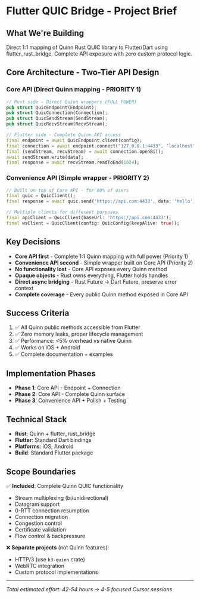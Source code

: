 # Flutter QUIC Bridge - Project Brief

## What We're Building
Direct 1:1 mapping of Quinn Rust QUIC library to Flutter/Dart using flutter_rust_bridge. Complete API exposure with zero custom protocol logic.

## Core Architecture - Two-Tier API Design

### Core API (Direct Quinn mapping - PRIORITY 1)
```rust
// Rust side - Direct Quinn wrappers (FULL POWER)
pub struct QuicEndpoint(Endpoint);
pub struct QuicConnection(Connection);  
pub struct QuicSendStream(SendStream);
pub struct QuicRecvStream(RecvStream);
```

```dart
// Flutter side - Complete Quinn API access
final endpoint = await QuicEndpoint.client(config);
final connection = await endpoint.connect("127.0.0.1:4433", "localhost");
final (sendStream, recvStream) = await connection.openBi();
await sendStream.write(data);
final response = await recvStream.readToEnd(1024);
```

### Convenience API (Simple wrapper - PRIORITY 2)
```dart
// Built on top of Core API - for 80% of users
final quic = QuicClient();
final response = await quic.send('https://api.com:4433', data: 'hello');

// Multiple clients for different purposes
final apiClient = QuicClient(baseUrl: 'https://api.com:4433');
final wsClient = QuicClient(config: QuicConfig(keepAlive: true));
```

## Key Decisions
- **Core API first** - Complete 1:1 Quinn mapping with full power (Priority 1)
- **Convenience API second** - Simple wrapper built on Core API (Priority 2)
- **No functionality lost** - Core API exposes every Quinn method
- **Opaque objects** - Rust owns everything, Flutter holds handles
- **Direct async bridging** - Rust Future → Dart Future, preserve error context
- **Complete coverage** - Every public Quinn method exposed in Core API

## Success Criteria
1. ✅ All Quinn public methods accessible from Flutter
2. ✅ Zero memory leaks, proper lifecycle management  
3. ✅ Performance: <5% overhead vs native Quinn
4. ✅ Works on iOS + Android
5. ✅ Complete documentation + examples

## Implementation Phases
- **Phase 1**: Core API - Endpoint + Connection
- **Phase 2**: Core API - Complete Quinn surface  
- **Phase 3**: Convenience API + Polish + Testing

## Technical Stack
- **Rust**: Quinn + flutter_rust_bridge
- **Flutter**: Standard Dart bindings
- **Platforms**: iOS, Android
- **Build**: Standard Flutter package

## Scope Boundaries
✅ **Included**: Complete Quinn QUIC functionality
- Stream multiplexing (bi/unidirectional)
- Datagram support  
- 0-RTT connection resumption
- Connection migration
- Congestion control
- Certificate validation
- Flow control & backpressure

❌ **Separate projects** (not Quinn features):
- HTTP/3 (use `h3-quinn` crate)
- WebRTC integration
- Custom protocol implementations

---
*Total estimated effort: 42-54 hours → 4-5 focused Cursor sessions* 